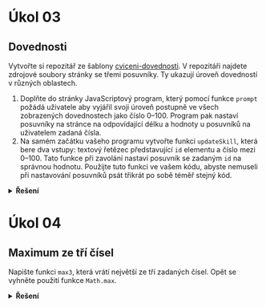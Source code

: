 # Úkol 03

## Dovednosti

Vytvořte si repozitář ze šablony [cviceni-dovednosti](https://github.com/aellopos/cviceni-dovednosti/tree/main).
V repozitáři najdete zdrojové soubory stránky se třemi posuvníky.
Ty ukazují úroveň dovedností v různých oblastech.

1. Doplňte do stránky JavaScriptový program, který pomocí funkce `prompt` požádá uživatele aby vyjářil svoji úroveň postupně ve všech zobrazených dovednostech jako číslo 0–100. Program pak nastaví posuvníky na stránce na odpovídající délku a hodnoty u posuvníků na uživatelem zadaná čísla.
1. Na samém začátku vašeho programu vytvořte funkci `updateSkill`, která bere dva vstupy: textový řetězec představující `id` elementu a číslo mezi 0–100. Tato funkce při zavolání nastaví posuvník se zadaným `id` na správnou hodnotu. Použijte tuto funkci ve vašem kódu, abyste nemuseli při nastavování posuvníků psát třikrát po sobě téměř stejný kód.


<details>
<summary><b>Řešení</b></summary>

```js
const updateSkill = (id, uroven) => {
  const postup = document.querySelector(`#${id} .skill__progress`);
  const hodnota = document.querySelector(`#${id} .skill__value`);
  hodnota.textContent = `${uroven} / 100`;
  postup.style.width = `${uroven}%`;
};

const html = Number(prompt('Jaká je vaše úroveň HTML? (0 až 100)'));
const css = Number(prompt('Jaká je vaše úroveň CSS? (0 až 100)'));
const js = Number(prompt('Jaká je vaše úroveň JavaScriptu? (0 až 100)'));

updateSkill('skill1', html);
updateSkill('skill2', css);
updateSkill('skill3', js);
```

Alternativa funkce updateSkill, která najde `div` podle `id` a pak hledá elementy s třídou `skill__progress` a `skill__value` v nalezeném elementu:

```js
const updateSkill = (id, uroven) => {
  const skillElement = document.getElementById(id);
  const progressElement = skillElement.querySelector('.skill__progress');
  const valueElement = skillElement.querySelector('.skill__value');
  valueElement.textContent = `${uroven} / 100`;
  progressElement.style.width = `${uroven}%`;
};
```

</details>

# Úkol 04

## Maximum ze tří čísel

Napište funkci `max3`, která vrátí největší ze tří zadaných čísel. Opět se vyhněte použití funkce `Math.max`.

<details>
<summary><b>Řešení</b></summary>

```js
const max3 = (a, b, c) => {
  if (a > b && a > c) {
    return a;
  }
  if (b > a && b > c) {
    return b;
  }
  return c;
};
```

</details>